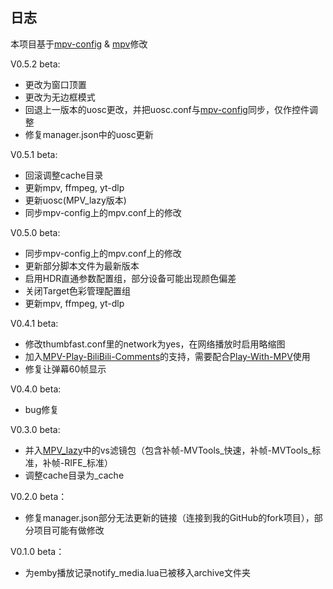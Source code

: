## 日志

本项目基于[mpv-config](https://github.com/dyphire/mpv-config) & [mpv](https://github.com/mpv-player/mpv)修改

V0.5.2 beta:

* 更改为窗口顶置
* 更改为无边框模式
* 回退上一版本的uosc更改，并把uosc.conf与[mpv-config](https://github.com/dyphire/mpv-config)同步，仅作控件调整
* 修复manager.json中的uosc更新

V0.5.1 beta:

* 回滚调整cache目录
* 更新mpv, ffmpeg, yt-dlp
* 更新uosc(MPV_lazy版本)
* 同步mpv-config上的mpv.conf上的修改

V0.5.0 beta:

* 同步mpv-config上的mpv.conf上的修改
* 更新部分脚本文件为最新版本
* 启用HDR直通参数配置组，部分设备可能出现颜色偏差
* 关闭Target色彩管理配置组
* 更新mpv, ffmpeg, yt-dlp

V0.4.1 beta:

* 修改thumbfast.conf里的network为yes，在网络播放时启用略缩图
* 加入[MPV-Play-BiliBili-Comments](https://github.com/itKelis/MPV-Play-BiliBili-Comments)的支持，需要配合[Play-With-MPV](https://github.com/LuckyPuppy514/Play-With-MPV)使用
* 修复让弹幕60帧显示

V0.4.0 beta:

* bug修复

V0.3.0 beta:

* 并入[MPV_lazy](https://github.com/hooke007/MPV_lazy)中的vs滤镜包（包含补帧-MVTools_快速，补帧-MVTools_标准，补帧-RIFE_标准）
* 调整cache目录为_cache

V0.2.0 beta：

* 修复manager.json部分无法更新的链接（连接到我的GitHub的fork项目），部分项目可能有做修改

V0.1.0 beta：

* 为emby播放记录notify_media.lua已被移入archive文件夹
